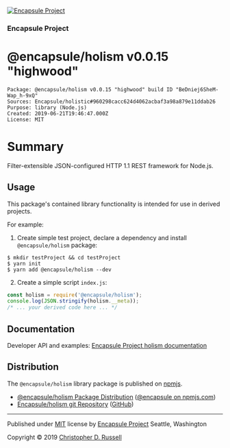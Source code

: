 [![Encapsule Project](https://encapsule.io/images/blue-burst-encapsule.io-icon-72x72.png "Encapsule Project")](https://encapsule.io)

### Encapsule Project

# @encapsule/holism v0.0.15 "highwood"

```
Package: @encapsule/holism v0.0.15 "highwood" build ID "BeDniej6SheM-Wap_h-9xQ"
Sources: Encapsule/holistic#960298cacc624d4062acbaf3a98a879e11ddab26
Purpose: library (Node.js)
Created: 2019-06-21T19:46:47.000Z
License: MIT
```

# Summary

Filter-extensible JSON-configured HTTP 1.1 REST framework for Node.js.

## Usage

This package's contained library functionality is intended for use in derived projects.

For example:

1. Create simple test project, declare a dependency and install `@encapsule/holism` package:

```
$ mkdir testProject && cd testProject
$ yarn init
$ yarn add @encapsule/holism --dev
```

2. Create a simple script `index.js`:

```JavaScript
const holism = require('@encapsule/holism');
console.log(JSON.stringify(holism.__meta));
/* ... your derived code here ... */
```

## Documentation

Developer API and examples: [Encapsule Project holism documentation](https://encapsule.io/docs/holism)

## Distribution

The `@encapsule/holism` library package is published on [npmjs](https://npmjs.com).

- [@encapsule/holism Package Distribution](https://npmjs.com/package/@encapsule/holism/v/0.0.15) ([@encapsule on npmjs.com](https://www.npmjs.com/org/encapsule))
- [Encapsule/holism git Repository](https://github.com/Encapsule/holism) ([GitHub](https://github.com/Encapsule))

<hr>

Published under [MIT](LICENSE) license by [Encapsule Project](https://encapsule.io) Seattle, Washington

Copyright &copy; 2019 [Christopher D. Russell](http://chrisrussell.net)